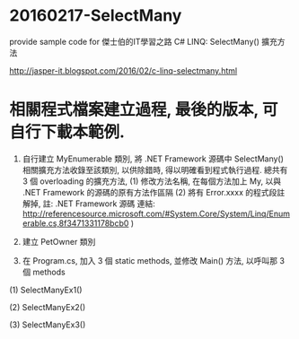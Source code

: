 # 20160217-SelectMany

provide sample code for  傑士伯的IT學習之路 C# LINQ: SelectMany() 擴充方法

http://jasper-it.blogspot.com/2016/02/c-linq-selectmany.html


# 相關程式檔案建立過程, 最後的版本, 可自行下載本範例.

1. 自行建立 MyEnumerable 類別, 將 .NET Framework 源碼中 SelectMany() 相關擴充方法收錄至該類別, 以供除錯時, 得以明確看到程式執行過程.
總共有 3 個 overloading 的擴充方法, 
(1) 修改方法名稱, 在每個方法加上 My, 以與 .NET Framework 的源碼的原有方法作區隔
(2) 將有 Error.xxxx 的程式段註解掉, 
註: .NET Framework 源碼 連結: http://referencesource.microsoft.com/#System.Core/System/Linq/Enumerable.cs,8f3471331178bcb0 ) 

2. 建立 PetOwner 類別

3. 在 Program.cs, 加入 3 個 static methods, 並修改 Main() 方法, 以呼叫那 3 個 methods

  (1) SelectManyEx1()

  (2) SelectManyEx2()

  (3) SelectManyEx3()
